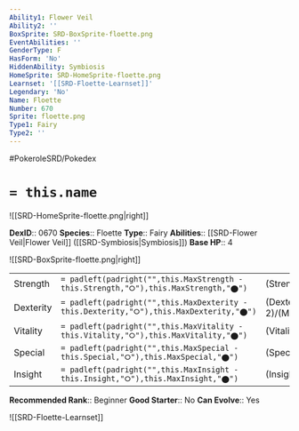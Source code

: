 ```yaml
---
Ability1: Flower Veil
Ability2: ''
BoxSprite: SRD-BoxSprite-floette.png
EventAbilities: ''
GenderType: F
HasForm: 'No'
HiddenAbility: Symbiosis
HomeSprite: SRD-HomeSprite-floette.png
Learnset: '[[SRD-Floette-Learnset]]'
Legendary: 'No'
Name: Floette
Number: 670
Sprite: floette.png
Type1: Fairy
Type2: ''
---
```


#PokeroleSRD/Pokedex

# `= this.name`

![[SRD-HomeSprite-floette.png|right]]

**DexID**:: 0670
**Species**:: Floette
**Type**:: Fairy
**Abilities**:: [[SRD-Flower Veil|Flower Veil]] ([[SRD-Symbiosis|Symbiosis]])
**Base HP**:: 4

![[SRD-BoxSprite-floette.png|right]]

|           |                                                                                        |                                          |
| --------- | -------------------------------------------------------------------------------------- | ---------------------------------------- |
| Strength  | `= padleft(padright("",this.MaxStrength - this.Strength,"⭘"),this.MaxStrength,"⬤")`    | (Strength::2)/(MaxStrength::4)   |
| Dexterity | `= padleft(padright("",this.MaxDexterity - this.Dexterity,"⭘"),this.MaxDexterity,"⬤")` | (Dexterity:: 2)/(MaxDexterity::4) |
| Vitality  | `= padleft(padright("",this.MaxVitality - this.Vitality,"⭘"),this.MaxVitality,"⬤")`    | (Vitality::2)/(MaxVitality::4)   |
| Special   | `= padleft(padright("",this.MaxSpecial - this.Special,"⭘"),this.MaxSpecial,"⬤")`       | (Special::2)/(MaxSpecial::5)     |
| Insight   | `= padleft(padright("",this.MaxInsight - this.Insight,"⭘"),this.MaxInsight,"⬤")`       | (Insight::3)/(MaxInsight::6)     |

**Recommended Rank**:: Beginner
**Good Starter**:: No
**Can Evolve**:: Yes

![[SRD-Floette-Learnset]]